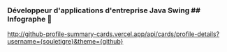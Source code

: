 ### Développeur d'applications d'entreprise Java Swing ## Infographe 👋

http://github-profile-summary-cards.vercel.app/api/cards/profile-details?username={souletigre}&theme={github}


<!--
**souletigre/souletigre** is a ✨ _special_ ✨ repository because its `README.md` (this file) appears on your GitHub profile.

Here are some ideas to get you started:

- 🔭 I’m currently working on ...
- 🌱 I’m currently learning ...
- 👯 I’m looking to collaborate on ...
- 🤔 I’m looking for help with ...
- 💬 Ask me about ...
- 📫 How to reach me: ...
- 😄 Pronouns: ...
- ⚡ Fun fact: ...
-->
